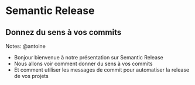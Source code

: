 <!-- .slide: class="first-slide" sfeir-level="2" sfeir-techno="" -->

# **Semantic Release**

## **Donnez du sens à vos commits**

Notes: @antoine
* Bonjour bienvenue à notre présentation sur Semantic Release
* Nous allons voir comment donner du sens à vos commits
* Et comment utiliser les messages de commit pour automatiser la release de vos projets
